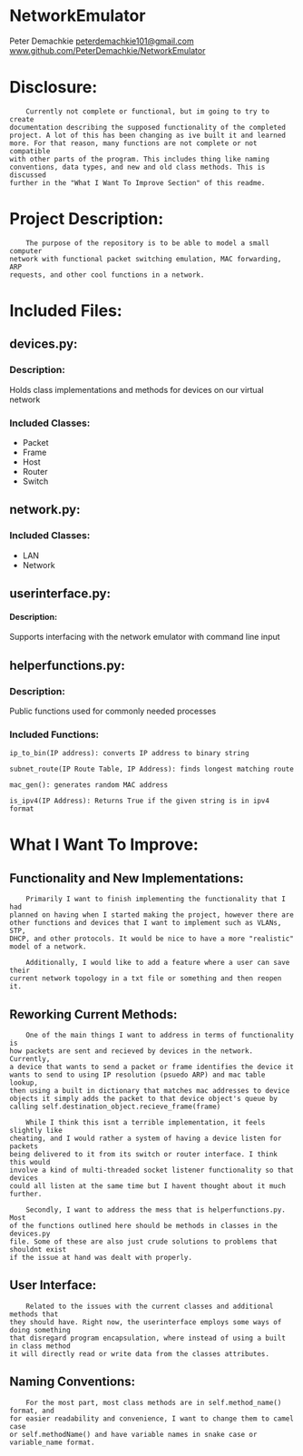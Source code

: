 # NetworkEmulator
Peter Demachkie
peterdemachkie101@gmail.com
www.github.com/PeterDemachkie/NetworkEmulator


# Disclosure:
```
    Currently not complete or functional, but im going to try to create  
documentation describing the supposed functionality of the completed  
project. A lot of this has been changing as ive built it and learned  
more. For that reason, many functions are not complete or not compatible  
with other parts of the program. This includes thing like naming  
conventions, data types, and new and old class methods. This is discussed  
further in the "What I Want To Improve Section" of this readme.
```
# Project Description:
```
    The purpose of the repository is to be able to model a small computer  
network with functional packet switching emulation, MAC forwarding, ARP  
requests, and other cool functions in a network.
```
# Included Files:
## **devices.py:**
### Description: 
Holds class implementations and methods for devices on our virtual network

### Included Classes:
- Packet
- Frame
- Host
- Router
- Switch

## **network.py:**
### Included Classes:
- LAN
- Network

## **userinterface.py:** 
#### Description: 
Supports interfacing with the network emulator with command line input

## **helperfunctions.py:**
### Description: 
Public functions used for commonly needed processes

### Included Functions:
```
ip_to_bin(IP address): converts IP address to binary string

subnet_route(IP Route Table, IP Address): finds longest matching route

mac_gen(): generates random MAC address

is_ipv4(IP Address): Returns True if the given string is in ipv4 format
```
# What I Want To Improve:

## Functionality and New Implementations:
```
    Primarily I want to finish implementing the functionality that I had  
planned on having when I started making the project, however there are  
other functions and devices that I want to implement such as VLANs, STP,  
DHCP, and other protocols. It would be nice to have a more "realistic"  
model of a network.  

    Additionally, I would like to add a feature where a user can save their  
current network topology in a txt file or something and then reopen it.  
```
## Reworking Current Methods:
```
    One of the main things I want to address in terms of functionality is  
how packets are sent and recieved by devices in the network. Currently,  
a device that wants to send a packet or frame identifies the device it  
wants to send to using IP resolution (psuedo ARP) and mac table lookup,  
then using a built in dictionary that matches mac addresses to device  
objects it simply adds the packet to that device object's queue by  
calling self.destination_object.recieve_frame(frame)  

    While I think this isnt a terrible implementation, it feels slightly like  
cheating, and I would rather a system of having a device listen for packets  
being delivered to it from its switch or router interface. I think this would  
involve a kind of multi-threaded socket listener functionality so that devices  
could all listen at the same time but I havent thought about it much further. 

    Secondly, I want to address the mess that is helperfunctions.py. Most  
of the functions outlined here should be methods in classes in the devices.py  
file. Some of these are also just crude solutions to problems that shouldnt exist  
if the issue at hand was dealt with properly.  
```
## User Interface:
```
    Related to the issues with the current classes and additional methods that  
they should have. Right now, the userinterface employs some ways of doing something  
that disregard program encapsulation, where instead of using a built in class method  
it will directly read or write data from the classes attributes.
```
## Naming Conventions:
```
    For the most part, most class methods are in self.method_name() format, and  
for easier readability and convenience, I want to change them to camel case  
or self.methodName() and have variable names in snake case or  
variable_name format.
```

